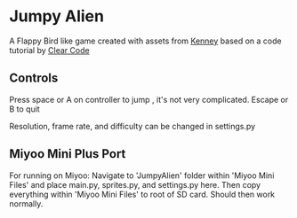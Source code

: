 # Jumpy Alien

A Flappy Bird like game created with assets from [Kenney](www.kenney.nl) based on a code tutorial by [Clear Code](https://www.youtube.com/watch?v=VUFvY349ess)


## Controls

Press space or A on controller to jump , it's not very complicated. Escape or B to quit 

Resolution, frame rate, and difficulty can be changed in settings.py

## Miyoo Mini Plus Port

For running on Miyoo:
Navigate to 'JumpyAlien' folder within 'Miyoo Mini Files' and place main.py, sprites.py, and settings.py here.
Then copy everything within 'Miyoo Mini Files' to root of SD card.
Should then work normally.